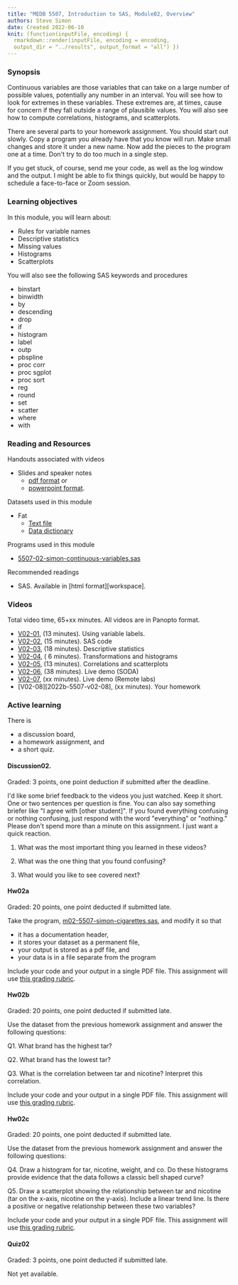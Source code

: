 ```yaml
---
title: "MEDB 5507, Introduction to SAS, Module02, Overview"
authors: Steve Simon
date: Created 2022-06-10
knit: (function(inputFile, encoding) {
  rmarkdown::render(inputFile, encoding = encoding,
  output_dir = "../results", output_format = "all") }) 
---
```


### Synopsis

Continuous variables are those variables that can take on a large number of possible values, potentially any number in an interval. You will see how to look for extremes in these variables. These extremes are, at times, cause for concern if they fall outside a range of plausible values. You will also see how to compute correlations, histograms, and scatterplots.

There are several parts to your homework assignment. You should start out slowly. Copy a program you already have that you know will run. Make small changes and store it under a new name. Now add the pieces to the program one at a time. Don't try to do too much in a single step.

If you get stuck, of course, send me your code, as well as the log window and the output. I might be able to fix things quickly, but would be happy to schedule a face-to-face or Zoom session.

### Learning objectives

In this module, you will learn  about:

+ Rules for variable names
+ Descriptive statistics
+ Missing values
+ Histograms
+ Scatterplots

You will also see the following SAS keywords and procedures

+ binstart
+ binwidth
+ by
+ descending
+ drop
+ if
+ histogram
+ label
+ outp
+ pbspline
+ proc corr
+ proc sgplot
+ proc sort
+ reg
+ round
+ set
+ scatter
+ where
+ with


### Reading and Resources

Handouts associated with videos

+ Slides and speaker notes
  + [pdf format][v02-pdf] or
  + [powerpoint format][v02-pptx].

[v02-pdf]: https://github.com/pmean/introduction-to-sas/blob/master/results/5507-02-simon-slides-and-speaker-notes.pdf

[v02-pptx]: https://github.com/pmean/introduction-to-SAS/blob/master/results/5507-02-simon-slides-and-speaker-notes.pptx



Datasets used in this module

+ Fat
  + [Text file][git1]
  + [Data dictionary][git2]
  
[git1]: https://github.com/pmean/introduction-to-SAS/blob/master/data/fat.txt
[git2]: https://github.com/pmean/classes/blob/master/introduction-to-r/data/fat-data-dictionary.yaml

Programs used in this module

+ [5507-02-simon-continuous-variables.sas][git3]

[git3]: https://github.com/pmean/introduction-to-SAS/blob/master/src/5507-02-simon-continuous-variables.sas

Recommended readings

+ SAS. Available in [html format][workspace].

### Videos

Total video time, 65+xx minutes. All videos are in Panopto format.

+ [V02-01][2022b-5507-v02-01], (13 minutes). Using variable labels.
+ [V02-02][2022b-5507-v02-02], (15 minutes). SAS code
+ [V02-03][2022b-5507-v02-03], (18 minutes). Descriptive statistics
+ [V02-04][2022b-5507-v02-04], ( 6 minutes). Transformations and histograms
+ [V02-05][2022b-5507-v02-05], (13 minutes). Correlations and scatterplots
+ [V02-06][2022b-5507-v02-06], (38 minutes). Live demo (SODA)
+ [V02-07][2022b-5507-v02-07], (xx minutes). Live demo (Remote labs)
+ [V02-08][2022b-5507-v02-08], (xx minutes). Your homework

[2022b-5507-v02-01]: https://umsystem.hosted.panopto.com/Panopto/Pages/Viewer.aspx?id=1f8f548c-da23-4f2d-a3f0-aeb701624038
[2022b-5507-v02-02]: https://umsystem.hosted.panopto.com/Panopto/Pages/Viewer.aspx?id=f7a9c5e2-cdc5-4734-8191-aeb70165daf6
[2022b-5507-v02-03]: https://umsystem.hosted.panopto.com/Panopto/Pages/Viewer.aspx?id=dc8e3faf-b8e1-4ffa-8f7f-aeb7016a4dad
[2022b-5507-v02-04]: https://umsystem.hosted.panopto.com/Panopto/Pages/Viewer.aspx?id=e601c3dd-43f9-451f-8a14-aeb7016f6c33
[2022b-5507-v02-05]: https://umsystem.hosted.panopto.com/Panopto/Pages/Viewer.aspx?id=1b7d8391-997d-46c5-be89-aeb7017120f9
[2022b-5507-v02-06]: https://umsystem.hosted.panopto.com/Panopto/Pages/Viewer.aspx?id=2dbefe95-c028-42c2-aeec-aeb80110b12b
[2022b-5507-v02-07]: 
[2022b-5507-v02-08]: 

### Active learning

There is

+ a discussion board,
+ a homework assignment, and
+ a short quiz.

#### Discussion02. 

Graded: 3 points, one point deduction if submitted after the deadline.

I'd like some brief feedback to the videos you just watched. Keep it short. One or two sentences per question is fine. You can also say something briefer like "I agree with [other student]". If you found everything confusing or nothing confusing, just respond with the word "everything" or "nothing." Please don't spend more than a minute on this assignment. I just want a quick reaction.

1. What was the most important thing you learned in these videos?

2. What was the one thing that you found confusing?

3. What would you like to see covered next?

#### Hw02a

Graded: 20 points, one point deducted if submitted late.

Take the program, [m02-5507-simon-cigarettes.sas][git1], and modify it so that

+ it has a documentation header,
+ it stores your dataset as a permanent file,
+ your output is stored as a pdf file, and
+ your data is in a file separate from the program

Include your code and your output in a single PDF file. This assignment will use [this grading rubric][git2].

#### Hw02b

Graded: 20 points, one point deducted if submitted late.

Use the dataset from the previous homework assignment and answer the following questions:

Q1. What brand has the highest tar?

Q2. What brand has the lowest tar?

Q3. What is the correlation between tar and nicotine? Interpret this correlation.

Include your code and your output in a single PDF file. This assignment will use [this grading rubric][git2].

#### Hw02c

Graded: 20 points, one point deducted if submitted late.

Use the dataset from the previous homework assignment and answer the following questions:

Q4. Draw a histogram for tar, nicotine, weight, and co. Do these histograms provide evidence that the data follows a classic bell shaped curve?

Q5. Draw a scatterplot showing the relationship between tar and nicotine (tar on the x-axis, nicotine on the y-axis). Include a linear trend line. Is there a positive or negative relationship between these two variables?

Include your code and your output in a single PDF file. This assignment will use [this grading rubric][git2].

#### Quiz02

Graded: 3 points, one point deducted if submitted late.

Not yet available.



[grading-rubric]: https://github.com/pmean/classes/blob/master/software-engineering/src/grading-rubric.md
